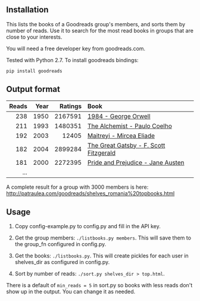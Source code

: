 ## Installation
This lists the books of a Goodreads group's members, and sorts them by number of reads. Use it to search for the most read books in groups that are close to your interests.

You will need a free developer key from goodreads.com.

Tested with Python 2.7. To install goodreads bindings:

```
pip install goodreads
```

## Output format

Reads|Year|Ratings|Book
---:|---:|---:|:---
238|1950|2167591|[1984 - George Orwell](https://www.goodreads.com/book/show/5470.1984)
211|1993|1480351|[The Alchemist - Paulo Coelho](https://www.goodreads.com/book/show/865.The_Alchemist)
192|2003|12405|[Maitreyi - Mircea Eliade](https://www.goodreads.com/book/show/817199.Maitreyi)
182|2004|2899284|[The Great Gatsby - F. Scott Fitzgerald](https://www.goodreads.com/book/show/4671.The_Great_Gatsby)
181|2000|2272395|[Pride and Prejudice - Jane Austen](https://www.goodreads.com/book/show/1885.Pride_and_Prejudice)
...|||

A complete result for a group with 3000 members is here: http://patraulea.com/goodreads/shelves_romania%20topbooks.html

## Usage

1. Copy config-example.py to config.py and fill in the API key. 

2. Get the group members: `./listbooks.py members`. This will save them to the group_fn configured in config.py.

3. Get the books: `./listbooks.py`. This will create pickles for each user in shelves_dir as configured in config.py.

4. Sort by number of reads: `./sort.py shelves_dir > top.html`.

There is a default of `min_reads = 5` in sort.py so books with less reads don't show up in the output. You can change it as needed.
